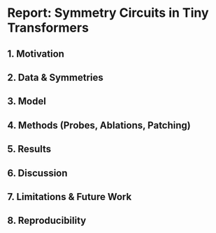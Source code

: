 # Report: Symmetry Circuits in Tiny Transformers

## 1. Motivation
## 2. Data & Symmetries
## 3. Model
## 4. Methods (Probes, Ablations, Patching)
## 5. Results
## 6. Discussion
## 7. Limitations & Future Work
## 8. Reproducibility

